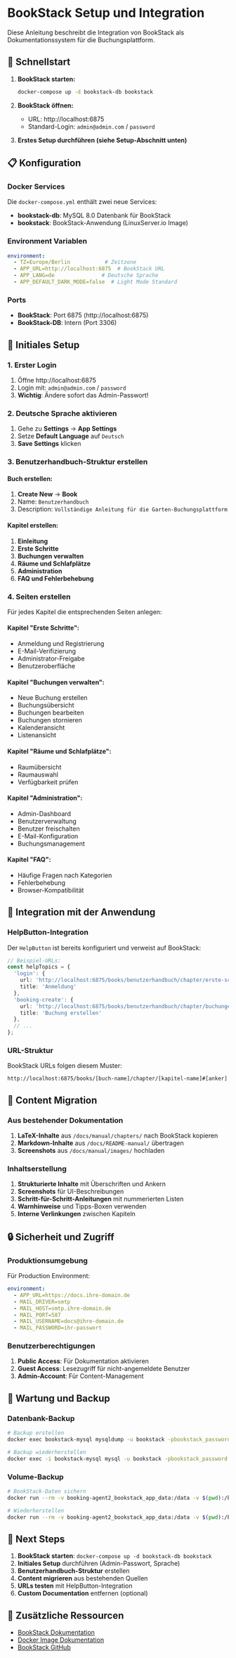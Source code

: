 # BookStack Setup und Integration

Diese Anleitung beschreibt die Integration von BookStack als Dokumentationssystem für die Buchungsplattform.

## 🚀 Schnellstart

1. **BookStack starten:**
   ```bash
   docker-compose up -d bookstack-db bookstack
   ```

2. **BookStack öffnen:**
   - URL: http://localhost:6875
   - Standard-Login: `admin@admin.com` / `password`

3. **Erstes Setup durchführen (siehe Setup-Abschnitt unten)**

## 📋 Konfiguration

### Docker Services

Die `docker-compose.yml` enthält zwei neue Services:

- **bookstack-db**: MySQL 8.0 Datenbank für BookStack
- **bookstack**: BookStack-Anwendung (LinuxServer.io Image)

### Environment Variablen

```yaml
environment:
  - TZ=Europe/Berlin           # Zeitzone
  - APP_URL=http://localhost:6875  # BookStack URL
  - APP_LANG=de               # Deutsche Sprache
  - APP_DEFAULT_DARK_MODE=false  # Light Mode Standard
```

### Ports

- **BookStack**: Port 6875 (http://localhost:6875)
- **BookStack-DB**: Intern (Port 3306)

## 🔧 Initiales Setup

### 1. Erster Login
1. Öffne http://localhost:6875
2. Login mit: `admin@admin.com` / `password`
3. **Wichtig**: Ändere sofort das Admin-Passwort!

### 2. Deutsche Sprache aktivieren
1. Gehe zu **Settings** → **App Settings**
2. Setze **Default Language** auf `Deutsch`
3. **Save Settings** klicken

### 3. Benutzerhandbuch-Struktur erstellen

#### Buch erstellen:
1. **Create New** → **Book**
2. Name: `Benutzerhandbuch`
3. Description: `Vollständige Anleitung für die Garten-Buchungsplattform`

#### Kapitel erstellen:
1. **Einleitung**
2. **Erste Schritte** 
3. **Buchungen verwalten**
4. **Räume und Schlafplätze**
5. **Administration**
6. **FAQ und Fehlerbehebung**

### 4. Seiten erstellen

Für jedes Kapitel die entsprechenden Seiten anlegen:

#### Kapitel "Erste Schritte":
- Anmeldung und Registrierung
- E-Mail-Verifizierung  
- Administrator-Freigabe
- Benutzeroberfläche

#### Kapitel "Buchungen verwalten":
- Neue Buchung erstellen
- Buchungsübersicht
- Buchungen bearbeiten
- Buchungen stornieren
- Kalenderansicht
- Listenansicht

#### Kapitel "Räume und Schlafplätze":
- Raumübersicht
- Raumauswahl
- Verfügbarkeit prüfen

#### Kapitel "Administration":
- Admin-Dashboard
- Benutzerverwaltung
- Benutzer freischalten
- E-Mail-Konfiguration
- Buchungsmanagement

#### Kapitel "FAQ":
- Häufige Fragen nach Kategorien
- Fehlerbehebung
- Browser-Kompatibilität

## 🔗 Integration mit der Anwendung

### HelpButton-Integration

Der `HelpButton` ist bereits konfiguriert und verweist auf BookStack:

```typescript
// Beispiel-URLs:
const helpTopics = {
  'login': { 
    url: 'http://localhost:6875/books/benutzerhandbuch/chapter/erste-schritte#anmeldung', 
    title: 'Anmeldung' 
  },
  'booking-create': { 
    url: 'http://localhost:6875/books/benutzerhandbuch/chapter/buchungen#erstellen', 
    title: 'Buchung erstellen' 
  },
  // ...
};
```

### URL-Struktur

BookStack URLs folgen diesem Muster:
```
http://localhost:6875/books/[buch-name]/chapter/[kapitel-name]#[anker]
```

## 📝 Content Migration

### Aus bestehender Dokumentation

1. **LaTeX-Inhalte** aus `/docs/manual/chapters/` nach BookStack kopieren
2. **Markdown-Inhalte** aus `/docs/README-manual/` übertragen  
3. **Screenshots** aus `/docs/manual/images/` hochladen

### Inhaltserstellung

1. **Strukturierte Inhalte** mit Überschriften und Ankern
2. **Screenshots** für UI-Beschreibungen
3. **Schritt-für-Schritt-Anleitungen** mit nummerierten Listen
4. **Warnhinweise** und Tipps-Boxen verwenden
5. **Interne Verlinkungen** zwischen Kapiteln

## 🔒 Sicherheit und Zugriff

### Produktionsumgebung

Für Production Environment:

```yaml
environment:
  - APP_URL=https://docs.ihre-domain.de
  - MAIL_DRIVER=smtp
  - MAIL_HOST=smtp.ihre-domain.de
  - MAIL_PORT=587
  - MAIL_USERNAME=docs@ihre-domain.de
  - MAIL_PASSWORD=ihr-passwort
```

### Benutzerberechtigungen

1. **Public Access**: Für Dokumentation aktivieren
2. **Guest Access**: Lesezugriff für nicht-angemeldete Benutzer  
3. **Admin-Account**: Für Content-Management

## 🔧 Wartung und Backup

### Datenbank-Backup

```bash
# Backup erstellen
docker exec bookstack-mysql mysqldump -u bookstack -pbookstack_password bookstack > bookstack_backup.sql

# Backup wiederherstellen  
docker exec -i bookstack-mysql mysql -u bookstack -pbookstack_password bookstack < bookstack_backup.sql
```

### Volume-Backup

```bash
# BookStack-Daten sichern
docker run --rm -v booking-agent2_bookstack_app_data:/data -v $(pwd):/backup alpine tar czf /backup/bookstack_data.tar.gz -C /data .

# Wiederherstellen
docker run --rm -v booking-agent2_bookstack_app_data:/data -v $(pwd):/backup alpine tar xzf /backup/bookstack_data.tar.gz -C /data
```

## 🚀 Next Steps

1. **BookStack starten**: `docker-compose up -d bookstack-db bookstack`
2. **Initiales Setup** durchführen (Admin-Passwort, Sprache)
3. **Benutzerhandbuch-Struktur** erstellen
4. **Content migrieren** aus bestehenden Quellen
5. **URLs testen** mit HelpButton-Integration
6. **Custom Documentation** entfernen (optional)

## 📖 Zusätzliche Ressourcen

- [BookStack Dokumentation](https://www.bookstackapp.com/docs/)
- [Docker Image Dokumentation](https://docs.linuxserver.io/images/docker-bookstack)
- [BookStack GitHub](https://github.com/BookStackApp/BookStack)